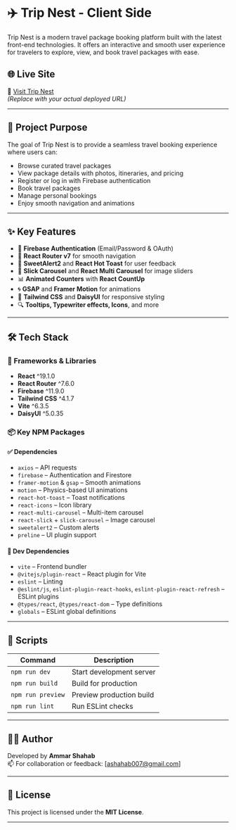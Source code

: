 # ✈️ Trip Nest - Client Side

Trip Nest is a modern travel package booking platform built with the latest front-end technologies. It offers an interactive and smooth user experience for travelers to explore, view, and book travel packages with ease.

## 🌐 Live Site

🔗 [Visit Trip Nest](https://your-tripnest-client-url.com)  
_(Replace with your actual deployed URL)_

---

## 🎯 Project Purpose

The goal of Trip Nest is to provide a seamless travel booking experience where users can:

- Browse curated travel packages
- View package details with photos, itineraries, and pricing
- Register or log in with Firebase authentication
- Book travel packages
- Manage personal bookings
- Enjoy smooth navigation and animations

---

## ✨ Key Features

- 🔐 **Firebase Authentication** (Email/Password & OAuth)
- 🧭 **React Router v7** for smooth navigation
- 💬 **SweetAlert2** and **React Hot Toast** for user feedback
- 🎠 **Slick Carousel** and **React Multi Carousel** for image sliders
- 📊 **Animated Counters** with **React CountUp**
- 🌀 **GSAP** and **Framer Motion** for animations
- 🎨 **Tailwind CSS** and **DaisyUI** for responsive styling
- 🔍 **Tooltips, Typewriter effects, Icons**, and more

---

## 🛠️ Tech Stack

### 🧩 Frameworks & Libraries

- **React** ^19.1.0
- **React Router** ^7.6.0
- **Firebase** ^11.9.0
- **Tailwind CSS** ^4.1.7
- **Vite** ^6.3.5
- **DaisyUI** ^5.0.35

### 📦 Key NPM Packages

#### ✅ Dependencies

- `axios` – API requests
- `firebase` – Authentication and Firestore
- `framer-motion` & `gsap` – Smooth animations
- `motion` – Physics-based UI animations
- `react-hot-toast` – Toast notifications
- `react-icons` – Icon library
- `react-multi-carousel` – Multi-item carousel
- `react-slick` + `slick-carousel` – Image carousel
- `sweetalert2` – Custom alerts
- `preline` – UI plugin support

#### 🧪 Dev Dependencies

- `vite` – Frontend bundler
- `@vitejs/plugin-react` – React plugin for Vite
- `eslint` – Linting
- `@eslint/js`, `eslint-plugin-react-hooks`, `eslint-plugin-react-refresh` – ESLint plugins
- `@types/react`, `@types/react-dom` – Type definitions
- `globals` – ESLint global definitions

---

## 📂 Scripts

| Command           | Description              |
| ----------------- | ------------------------ |
| `npm run dev`     | Start development server |
| `npm run build`   | Build for production     |
| `npm run preview` | Preview production build |
| `npm run lint`    | Run ESLint checks        |

---

## 🧑‍💻 Author

Developed by **Ammar Shahab**  
📫 For collaboration or feedback: [ashahab007@gmail.com]

---

## 📝 License

This project is licensed under the **MIT License**.

---
